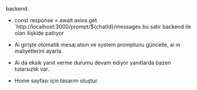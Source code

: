 backend.

- const response = await axios.get `http://localhost:3000/prompt/${chatId}/messages
bu satır backend ile olan ilişkide patlıyor

- Ai girişte otomatik mesaj atsın ve system promptunu güncelle, ai ın maliyetlerini ayarla.
- Ai da eksik yanıt verme durumu devam ediyor yanıtlarda bazen tutarsızlık var.

- Home sayfası için tasarım oluştur.

